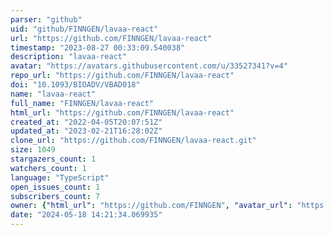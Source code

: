 ```yaml
---
parser: "github"
uid: "github/FINNGEN/lavaa-react"
url: "https://github.com/FINNGEN/lavaa-react"
timestamp: "2023-08-27 00:33:09.540038"
description: "lavaa-react"
avatar: "https://avatars.githubusercontent.com/u/33527341?v=4"
repo_url: "https://github.com/FINNGEN/lavaa-react"
doi: "10.1093/BIOADV/VBAD018"
name: "lavaa-react"
full_name: "FINNGEN/lavaa-react"
html_url: "https://github.com/FINNGEN/lavaa-react"
created_at: "2022-04-05T20:07:51Z"
updated_at: "2023-02-21T16:28:02Z"
clone_url: "https://github.com/FINNGEN/lavaa-react.git"
size: 1049
stargazers_count: 1
watchers_count: 1
language: "TypeScript"
open_issues_count: 1
subscribers_count: 7
owner: {"html_url": "https://github.com/FINNGEN", "avatar_url": "https://avatars.githubusercontent.com/u/33527341?v=4", "login": "FINNGEN", "type": "Organization"}
date: "2024-05-18 14:21:34.069935"
---
```

